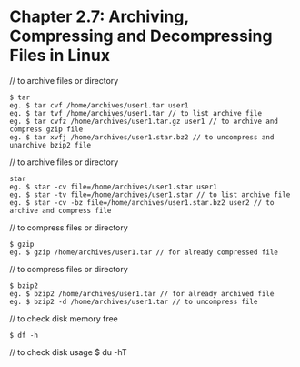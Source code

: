 # **Chapter 2.7: Archiving, Compressing and Decompressing Files in Linux**

// to archive files or directory

    $ tar
    eg. $ tar cvf /home/archives/user1.tar user1
    eg. $ tar tvf /home/archives/user1.tar // to list archive file
    eg. $ tar cvfz /home/archives/user1.tar.gz user1 // to archive and compress gzip file
    eg. $ tar xvfj /home/archives/user1.star.bz2 // to uncompress and unarchive bzip2 file 

// to archive files or directory

    star
    eg. $ star -cv file=/home/archives/user1.star user1
    eg. $ star -tv file=/home/archives/user1.star // to list archive file
    eg. $ star -cv -bz file=/home/archives/user1.star.bz2 user2 // to archive and compress file

// to compress files or directory

    $ gzip
    eg. $ gzip /home/archives/user1.tar // for already compressed file


// to compress files or directory

    $ bzip2
    eg. $ bzip2 /home/archives/user1.tar // for already archived file
    eg. $ bzip2 -d /home/archives/user1.tar // to uncompress file

// to check disk memory free

    $ df -h

// to check disk usage
    $ du -hT
